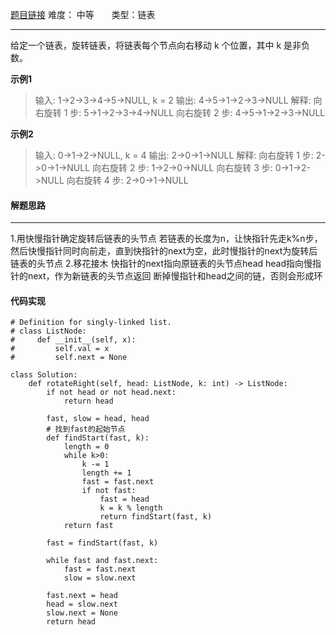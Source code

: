  [题目链接](https://leetcode-cn.com/problems/rotate-list/)
难度： 中等          &nbsp;&nbsp;&nbsp;&nbsp;&nbsp;&nbsp;类型：链表
***
给定一个链表，旋转链表，将链表每个节点向右移动 k 个位置，其中 k 是非负数。

**示例1**
>输入: 1->2->3->4->5->NULL, k = 2
输出: 4->5->1->2->3->NULL
解释:
向右旋转 1 步: 5->1->2->3->4->NULL
向右旋转 2 步: 4->5->1->2->3->NULL

**示例2**
>输入: 0->1->2->NULL, k = 4
输出: 2->0->1->NULL
解释:
向右旋转 1 步: 2->0->1->NULL
向右旋转 2 步: 1->2->0->NULL
向右旋转 3 步: 0->1->2->NULL
向右旋转 4 步: 2->0->1->NULL
#### 解题思路
***
1.用快慢指针确定旋转后链表的头节点
若链表的长度为n，让快指针先走k%n步，然后快慢指针同时向前走，直到快指针的next为空，此时慢指针的next为旋转后链表的头节点
2.移花接木
快指针的next指向原链表的头节点head
head指向慢指针的next，作为新链表的头节点返回
断掉慢指针和head之间的链，否则会形成环

#### 代码实现
```
# Definition for singly-linked list.
# class ListNode:
#     def __init__(self, x):
#         self.val = x
#         self.next = None

class Solution:
    def rotateRight(self, head: ListNode, k: int) -> ListNode:
        if not head or not head.next:
            return head
        
        fast, slow = head, head
        # 找到fast的起始节点
        def findStart(fast, k):
            length = 0
            while k>0:
                k -= 1
                length += 1
                fast = fast.next
                if not fast:
                    fast = head                                    
                    k = k % length                    
                    return findStart(fast, k)
            return fast
                   
        fast = findStart(fast, k)
         
        while fast and fast.next:           
            fast = fast.next
            slow = slow.next
   
        fast.next = head
        head = slow.next
        slow.next = None
        return head
```
